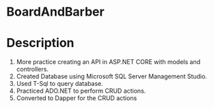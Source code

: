 # BoardAndBarber
# Description
1. More practice creating an API in ASP.NET CORE with models and controllers.
2. Created Database using Microsoft SQL Server Management Studio.
3. Used T-Sql to query database.
4. Practiced ADO.NET to perform CRUD actions.
5. Converted to Dapper for the CRUD actions
